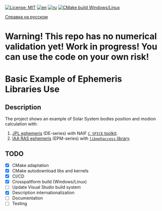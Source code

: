 [![License: MIT](https://img.shields.io/badge/License-MIT-yellow.svg)](https://opensource.org/licenses/MIT) [![en](https://img.shields.io/badge/lang-en-green.svg)](README.md) [![ru](https://img.shields.io/badge/lang-ru-green.svg)](README.RU.md) [![CMake build Windows/Linux](https://github.com/Ornstein89/ephemeris_generic_example/actions/workflows/cmake-multi-platform.yml/badge.svg)](https://github.com/Ornstein89/ephemeris_generic_example/actions/workflows/cmake-multi-platform.yml)

[Справка на русском](README.RU.md)

# Warning! This repo has no numerical validation yet! Work in progress! You can use the code on your own risk!

# Basic Example of Ephemeris Libraries Use

## Description

The project shows an example of Solar System bodies position and modion calculation with:

1) [JPL ephemeris](https://ssd.jpl.nasa.gov/planets/eph_export.html) (DE-series) with NAIF [`C SPICE` toolkit](https://naif.jpl.nasa.gov/naif/toolkit.html).
2) [IAA RAS ephemeris](https://iaaras.ru/dept/ephemeris/epm/) (EPM-series) with [`libephaccess` library](https://gitlab.iaaras.ru/iaaras/ephemeris-access).

## TODO

* [x] CMake adaptation
* [x] CMake autodownload libs and kernels
* [x] CI/CD
* [x] Crosspaltform build (Windows/Linux)
* [ ] Update Visual Studio build system
* [x] Description internationalization
* [ ] Documentation
* [ ] Testing
